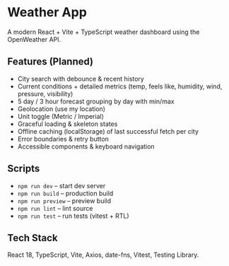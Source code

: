 # Weather App

A modern React + Vite + TypeScript weather dashboard using the OpenWeather API.

## Features (Planned)

- City search with debounce & recent history
- Current conditions + detailed metrics (temp, feels like, humidity, wind, pressure, visibility)
- 5 day / 3 hour forecast grouping by day with min/max
- Geolocation (use my location)
- Unit toggle (Metric / Imperial)
- Graceful loading & skeleton states
- Offline caching (localStorage) of last successful fetch per city
- Error boundaries & retry button
- Accessible components & keyboard navigation

## Scripts

- `npm run dev` – start dev server
- `npm run build` – production build
- `npm run preview` – preview build
- `npm run lint` – lint source
- `npm run test` – run tests (vitest + RTL)

## Tech Stack

React 18, TypeScript, Vite, Axios, date-fns, Vitest, Testing Library.


